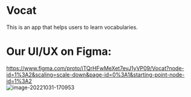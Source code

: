 # Vocat
This is an app that helps users to learn vocabularies.

# Our UI/UX on Figma:
https://www.figma.com/proto/iTQrHFwMeXet7evJ1yVP09/Vocat?node-id=1%3A2&scaling=scale-down&page-id=0%3A1&starting-point-node-id=1%3A2 <br/>
![image-20221031-170953](https://user-images.githubusercontent.com/66575793/199317137-ea6b8267-99bc-4183-8b90-763f5b3c9141.png)
